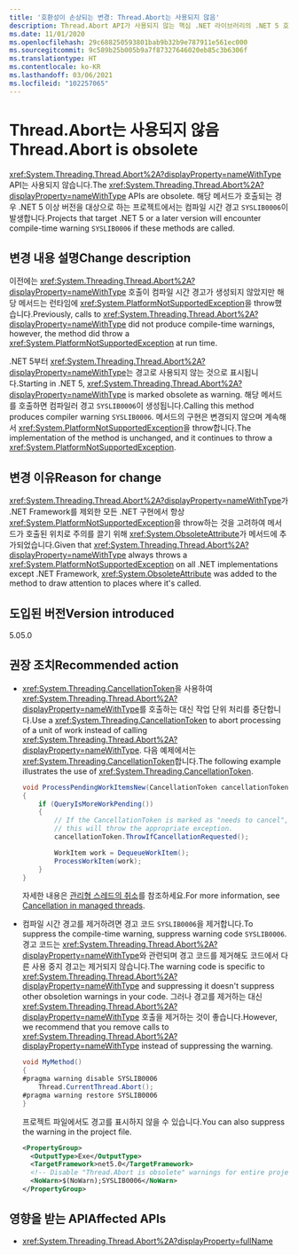```yaml
---
title: '호환성이 손상되는 변경: Thread.Abort는 사용되지 않음'
description: Thread.Abort API가 사용되지 않는 핵심 .NET 라이브러리의 .NET 5 호환성이 손상되는 변경에 관해 알아봅니다.
ms.date: 11/01/2020
ms.openlocfilehash: 29c688250593801bab9b32b9e787911e561ec000
ms.sourcegitcommit: 9c589b25b005b9a7f87327646020eb85c3b6306f
ms.translationtype: HT
ms.contentlocale: ko-KR
ms.lasthandoff: 03/06/2021
ms.locfileid: "102257065"
---
```

# <a name="threadabort-is-obsolete"></a><span data-ttu-id="db698-103">Thread.Abort는 사용되지 않음</span><span class="sxs-lookup"><span data-stu-id="db698-103">Thread.Abort is obsolete</span></span>

<span data-ttu-id="db698-104"><xref:System.Threading.Thread.Abort%2A?displayProperty=nameWithType> API는 사용되지 않습니다.</span><span class="sxs-lookup"><span data-stu-id="db698-104">The <xref:System.Threading.Thread.Abort%2A?displayProperty=nameWithType> APIs are obsolete.</span></span> <span data-ttu-id="db698-105">해당 메서드가 호출되는 경우 .NET 5 이상 버전을 대상으로 하는 프로젝트에서는 컴파일 시간 경고 `SYSLIB0006`이 발생합니다.</span><span class="sxs-lookup"><span data-stu-id="db698-105">Projects that target .NET 5 or a later version will encounter compile-time warning `SYSLIB0006` if these methods are called.</span></span>

## <a name="change-description"></a><span data-ttu-id="db698-106">변경 내용 설명</span><span class="sxs-lookup"><span data-stu-id="db698-106">Change description</span></span>

<span data-ttu-id="db698-107">이전에는 <xref:System.Threading.Thread.Abort%2A?displayProperty=nameWithType> 호출이 컴파일 시간 경고가 생성되지 않았지만 해당 메서드는 런타임에 <xref:System.PlatformNotSupportedException>을 throw했습니다.</span><span class="sxs-lookup"><span data-stu-id="db698-107">Previously, calls to <xref:System.Threading.Thread.Abort%2A?displayProperty=nameWithType> did not produce compile-time warnings, however, the method did throw a <xref:System.PlatformNotSupportedException> at run time.</span></span>

<span data-ttu-id="db698-108">.NET 5부터 <xref:System.Threading.Thread.Abort%2A?displayProperty=nameWithType>는 경고로 사용되지 않는 것으로 표시됩니다.</span><span class="sxs-lookup"><span data-stu-id="db698-108">Starting in .NET 5, <xref:System.Threading.Thread.Abort%2A?displayProperty=nameWithType> is marked obsolete as warning.</span></span> <span data-ttu-id="db698-109">해당 메서드를 호출하면 컴파일러 경고 `SYSLIB0006`이 생성됩니다.</span><span class="sxs-lookup"><span data-stu-id="db698-109">Calling this method produces compiler warning `SYSLIB0006`.</span></span> <span data-ttu-id="db698-110">메서드의 구현은 변경되지 않으며 계속해서 <xref:System.PlatformNotSupportedException>을 throw합니다.</span><span class="sxs-lookup"><span data-stu-id="db698-110">The implementation of the method is unchanged, and it continues to throw a <xref:System.PlatformNotSupportedException>.</span></span>

## <a name="reason-for-change"></a><span data-ttu-id="db698-111">변경 이유</span><span class="sxs-lookup"><span data-stu-id="db698-111">Reason for change</span></span>

<span data-ttu-id="db698-112"><xref:System.Threading.Thread.Abort%2A?displayProperty=nameWithType>가 .NET Framework를 제외한 모든 .NET 구현에서 항상 <xref:System.PlatformNotSupportedException>을 throw하는 것을 고려하여 메서드가 호출된 위치로 주의를 끌기 위해 <xref:System.ObsoleteAttribute>가 메서드에 추가되었습니다.</span><span class="sxs-lookup"><span data-stu-id="db698-112">Given that <xref:System.Threading.Thread.Abort%2A?displayProperty=nameWithType> always throws a <xref:System.PlatformNotSupportedException> on all .NET implementations except .NET Framework, <xref:System.ObsoleteAttribute> was added to the method to draw attention to places where it's called.</span></span>

## <a name="version-introduced"></a><span data-ttu-id="db698-113">도입된 버전</span><span class="sxs-lookup"><span data-stu-id="db698-113">Version introduced</span></span>

<span data-ttu-id="db698-114">5.0</span><span class="sxs-lookup"><span data-stu-id="db698-114">5.0</span></span>

## <a name="recommended-action"></a><span data-ttu-id="db698-115">권장 조치</span><span class="sxs-lookup"><span data-stu-id="db698-115">Recommended action</span></span>

- <span data-ttu-id="db698-116"><xref:System.Threading.CancellationToken>을 사용하여 <xref:System.Threading.Thread.Abort%2A?displayProperty=nameWithType>를 호출하는 대신 작업 단위 처리를 중단합니다.</span><span class="sxs-lookup"><span data-stu-id="db698-116">Use a <xref:System.Threading.CancellationToken> to abort processing of a unit of work instead of calling <xref:System.Threading.Thread.Abort%2A?displayProperty=nameWithType>.</span></span> <span data-ttu-id="db698-117">다음 예제에서는 <xref:System.Threading.CancellationToken>합니다.</span><span class="sxs-lookup"><span data-stu-id="db698-117">The following example illustrates the use of <xref:System.Threading.CancellationToken>.</span></span>

  ```csharp
  void ProcessPendingWorkItemsNew(CancellationToken cancellationToken)
  {
      if (QueryIsMoreWorkPending())
      {
          // If the CancellationToken is marked as "needs to cancel",
          // this will throw the appropriate exception.
          cancellationToken.ThrowIfCancellationRequested();

          WorkItem work = DequeueWorkItem();
          ProcessWorkItem(work);
      }
  }
  ```

  <span data-ttu-id="db698-118">자세한 내용은 [관리형 스레드의 취소](../../../../standard/threading/cancellation-in-managed-threads.md)를 참조하세요.</span><span class="sxs-lookup"><span data-stu-id="db698-118">For more information, see [Cancellation in managed threads](../../../../standard/threading/cancellation-in-managed-threads.md).</span></span>

- <span data-ttu-id="db698-119">컴파일 시간 경고를 제거하려면 경고 코드 `SYSLIB0006`을 제거합니다.</span><span class="sxs-lookup"><span data-stu-id="db698-119">To suppress the compile-time warning, suppress warning code `SYSLIB0006`.</span></span> <span data-ttu-id="db698-120">경고 코드는 <xref:System.Threading.Thread.Abort%2A?displayProperty=nameWithType>와 관련되며 경고 코드를 제거해도 코드에서 다른 사용 중지 경고는 제거되지 않습니다.</span><span class="sxs-lookup"><span data-stu-id="db698-120">The warning code is specific to <xref:System.Threading.Thread.Abort%2A?displayProperty=nameWithType> and suppressing it doesn't suppress other obsoletion warnings in your code.</span></span> <span data-ttu-id="db698-121">그러나 경고를 제거하는 대신 <xref:System.Threading.Thread.Abort%2A?displayProperty=nameWithType> 호출을 제거하는 것이 좋습니다.</span><span class="sxs-lookup"><span data-stu-id="db698-121">However, we recommend that you remove calls to <xref:System.Threading.Thread.Abort%2A?displayProperty=nameWithType> instead of suppressing the warning.</span></span>

  ```csharp
  void MyMethod()
  {
  #pragma warning disable SYSLIB0006
      Thread.CurrentThread.Abort();
  #pragma warning restore SYSLIB0006
  }
  ```

  <span data-ttu-id="db698-122">프로젝트 파일에서도 경고를 표시하지 않을 수 있습니다.</span><span class="sxs-lookup"><span data-stu-id="db698-122">You can also suppress the warning in the project file.</span></span>

  ```xml
  <PropertyGroup>
    <OutputType>Exe</OutputType>
    <TargetFramework>net5.0</TargetFramework>
    <!-- Disable "Thread.Abort is obsolete" warnings for entire project. -->
    <NoWarn>$(NoWarn);SYSLIB0006</NoWarn>
  </PropertyGroup>
  ```

## <a name="affected-apis"></a><span data-ttu-id="db698-123">영향을 받는 API</span><span class="sxs-lookup"><span data-stu-id="db698-123">Affected APIs</span></span>

- <xref:System.Threading.Thread.Abort%2A?displayProperty=fullName>

<!--

#### Category

Core .NET libraries

### Affected APIs

- `Overload:System.Threading.Thread.Abort`

-->
